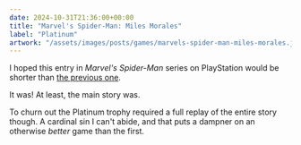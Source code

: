 ```yaml
---
date: 2024-10-31T21:36:00+00:00
title: "Marvel's Spider-Man: Miles Morales"
label: "Platinum"
artwork: "/assets/images/posts/games/marvels-spider-man-miles-morales.jpg"
---
```


I hoped this entry in *Marvel's Spider-Man* series on PlayStation would be shorter than [the previous one](/game/1727343180/).

It was! At least, the main story was.

To churn out the Platinum trophy required a full replay of the entire story though. A cardinal sin I can't abide, and that puts a dampner on an otherwise *better* game than the first.
